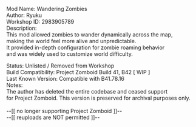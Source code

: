 Mod Name: Wandering Zombies<br>
Author: Ryuku<br>
Workshop ID: 2983905789<br>
Description:<br>
  This mod allowed zombies to wander dynamically across the map,<br>
  making the world feel more alive and unpredictable.<br>
  It provided in-depth configuration for zombie roaming behavior<br>
  and was widely used to customize world difficulty.<br>

Status: Unlisted / Removed from Workshop<br>
Build Compatibility: Project Zomboid Build 41, B42 [ WIP ]<br>
Last Known Version: Compatible with B41.78.16<br>
Notes:<br>
  The author has deleted the entire codebase and ceased support<br>
  for Project Zomboid. This version is preserved for archival purposes only.<br>
<br>
  --[[ no longer supporting Project Zomboid ]]--<br>
  --[[     reuploads are NOT permitted      ]]--<br>
